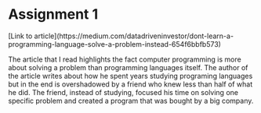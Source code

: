 <h1> Assignment 1 </h1>
<p>[Link to article](https://medium.com/datadriveninvestor/dont-learn-a-programming-language-solve-a-problem-instead-654f6bbfb573)</p>

The article that I read highlights the fact computer programming is more about solving a problem than
programming languages itself. The author of the article writes about how he spent years studying programing languages
but in the end is overshadowed by a friend who knew less than half of what he did. The friend, instead of studying, focused his time on solving one specific problem and created a program that was bought by a big company.   
